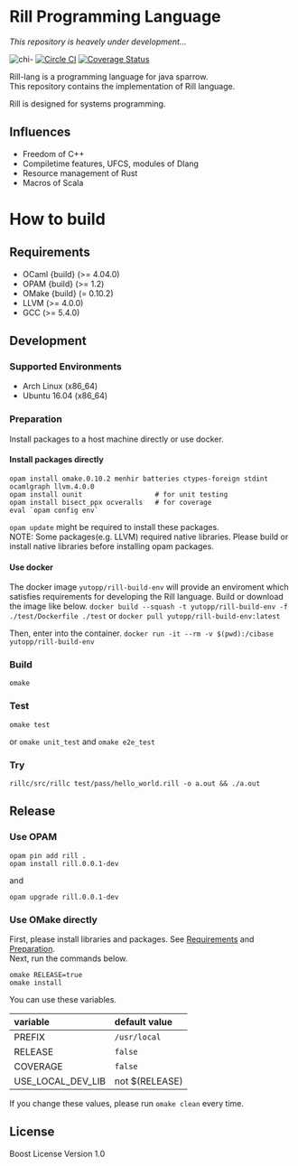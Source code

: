 # Rill Programming Language

*This repository is heavely under development...*

![chi-](http://yutopp.net/image/chi-.png "Bun")
[![Circle CI](https://circleci.com/gh/yutopp/rill.png?style=badge)](https://circleci.com/gh/yutopp/rill)
[![Coverage Status](https://coveralls.io/repos/github/yutopp/rill/badge.svg?branch=master)](https://coveralls.io/github/yutopp/rill?branch=master)

Rill-lang is a programming language for java sparrow.  
This repository contains the implementation of Rill language.

Rill is designed for systems programming.

## Influences

+ Freedom of C++
+ Compiletime features, UFCS, modules of Dlang
+ Resource management of Rust
+ Macros of Scala

# How to build

## Requirements

+ OCaml {build} (>= 4.04.0)
+ OPAM {build} (>= 1.2)
+ OMake {build} (= 0.10.2)
+ LLVM (>= 4.0.0)
+ GCC (>= 5.4.0)

## Development

### Supported Environments

- Arch Linux (x86_64)
- Ubuntu 16.04 (x86_64)

### Preparation

Install packages to a host machine directly or use docker.

#### Install packages directly

```
opam install omake.0.10.2 menhir batteries ctypes-foreign stdint ocamlgraph llvm.4.0.0
opam install ounit                  # for unit testing
opam install bisect_ppx ocveralls   # for coverage
eval `opam config env`
```

`opam update` might be required to install these packages.  
NOTE: Some packages(e.g. LLVM) required native libraries. Please build or install native libraries before installing opam packages.

#### Use docker

The docker image `yutopp/rill-build-env` will provide an enviroment which satisfies requirements for developing the Rill language. Build or download the image like below.
`docker build --squash -t yutopp/rill-build-env -f ./test/Dockerfile ./test`
or
`docker pull yutopp/rill-build-env:latest`

Then, enter into the container.
`docker run -it --rm -v $(pwd):/cibase yutopp/rill-build-env`

### Build

`omake`

### Test

`omake test`

or `omake unit_test` and `omake e2e_test`

### Try

`rillc/src/rillc test/pass/hello_world.rill -o a.out && ./a.out`

## Release

### Use OPAM

```
opam pin add rill .
opam install rill.0.0.1-dev
```

and

```
opam upgrade rill.0.0.1-dev
```

### Use OMake directly

First, please install libraries and packages. See [Requirements](#requirements) and [Preparation](#preparation).  
Next, run the commands below.

```
omake RELEASE=true
omake install
```

You can use these variables.

|variable|default value|
|:---|:---|
|PREFIX|`/usr/local`|
|RELEASE|`false`|
|COVERAGE|`false`|
|USE_LOCAL_DEV_LIB|not $(RELEASE)|

If you change these values, please run `omake clean` every time.

## License

Boost License Version 1.0
